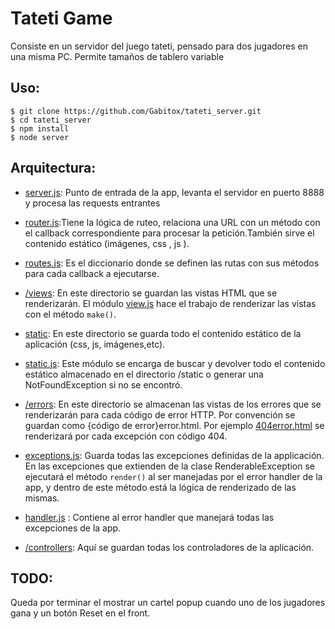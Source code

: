 # Tateti Game

Consiste en un servidor del juego tateti, pensado para dos jugadores en una misma PC.
Permite tamaños de tablero variable

## Uso:
```
$ git clone https://github.com/Gabitox/tateti_server.git
$ cd tateti_server
$ npm install
$ node server
```
## Arquitectura:
* [server.js](https://github.com/Gabitox/tateti_server/blob/master/server.js): Punto de entrada de la app, levanta el servidor en puerto 8888 y procesa las requests entrantes

* [router.js](https://github.com/Gabitox/tateti_server/blob/master/routes/router.js):Tiene la lógica de ruteo, relaciona una URL con un método con el callback correspondiente para procesar la petición.También sirve el contenido estático (imágenes, css , js ).

* [routes.js](https://github.com/Gabitox/tateti_server/blob/master/routes/routes.js): Es el diccionario donde se definen las rutas con sus métodos para cada callback a ejecutarse. 

* [/views](https://github.com/Gabitox/tateti_server/tree/master/views): En este directorio se guardan las vistas HTML que se renderizarán. El módulo [view.js](https://github.com/Gabitox/tateti_server/tree/master/views/view.js) hace el trabajo de renderizar las vistas con el método `make()`.

* [static](https://github.com/Gabitox/tateti_server/tree/master/static): En este directorio se guarda todo el contenido estático de la aplicación (css, js, imágenes,etc).
* [static.js](https://github.com/Gabitox/tateti_server/blob/master/static.js): Este módulo se encarga de buscar y devolver todo el contenido estático almacenado en el directorio /static o generar una NotFoundException si no se encontró.

* [/errors](https://github.com/Gabitox/tateti_server/tree/master/errors): En este directorio se almacenan las vistas de los errores que se renderizarán para cada código de error HTTP. Por convención se guardan como {código de error}error.html. Por ejemplo [404error.html](https://github.com/Gabitox/tateti_server/blob/master/errors/404error.html) se renderizará por cada  excepción con código 404.

* [exceptions.js](https://github.com/Gabitox/tateti_server/blob/master/errors/exceptions.js): Guarda todas las excepciones definidas de la applicación. En las excepciones que extienden de la clase RenderableException se ejecutará el  método `render()` al ser manejadas por el error handler de la app, y dentro de este método está la lógica de renderizado de las mismas.

* [handler.js](https://github.com/Gabitox/tateti_server/blob/master/errors/handlers.js) : Contiene al error handler que manejará todas las excepciones de la app.

* [/controllers](https://github.com/Gabitox/tateti_server/tree/master/controllers): Aquí se guardan todas los controladores de la aplicación.

## TODO:

Queda por terminar el mostrar un cartel popup cuando uno de los jugadores gana y un botón Reset en el front.
